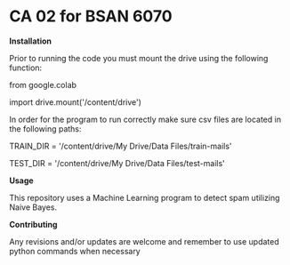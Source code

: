 # CA 02 for BSAN 6070

**Installation**

Prior to running the code you must mount the drive using the following function:

from google.colab 

import drive.mount('/content/drive')

In order for the program to run correctly make sure csv files are located in the following paths:

TRAIN_DIR = '/content/drive/My Drive/Data Files/train-mails'

TEST_DIR = '/content/drive/My Drive/Data Files/test-mails'


**Usage** 

This repository uses a Machine Learning program to detect spam utilizing Naive Bayes.

**Contributing**

Any revisions and/or updates are welcome and remember to use updated python commands when necessary
